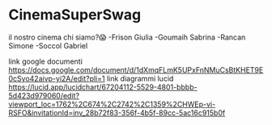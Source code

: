 # CinemaSuperSwag
il nostro cinema
chi siamo?😱
-Frison Giulia
-Goumaih Sabrina
-Rancan Simone
-Soccol Gabriel

link google documenti
https://docs.google.com/document/d/1dXmqFLmK5UPxFnNMuCsBtKHET9E0cSyo42aivp-yi2A/edit?pli=1
link diagrammi lucid
https://lucid.app/lucidchart/67204112-5529-4801-bbbb-5d423d979060/edit?viewport_loc=1762%2C674%2C2742%2C1359%2CHWEp-vi-RSFO&invitationId=inv_28b72f83-356f-4b5f-89cc-5ac16c915b0f

